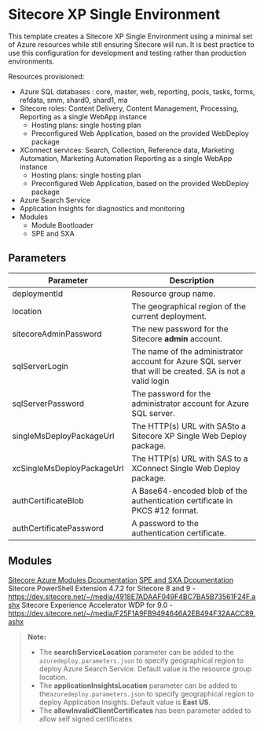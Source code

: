 # Sitecore XP Single Environment

This template creates a Sitecore XP Single Environment using a minimal set of Azure resources while still ensuring Sitecore will run. It is best practice to use this configuration for development and testing rather than production environments.

Resources provisioned:

  * Azure SQL databases : core, master, web, reporting, pools, tasks, forms, refdata, smm, shard0, shard1, ma
  * Sitecore roles: Content Delivery, Content Management, Processing, Reporting as a single WebApp instance
	  * Hosting plans: single hosting plan
	  * Preconfigured Web Application, based on the provided WebDeploy package
  * XConnect services: Search, Collection, Reference data, Marketing Automation, Marketing Automation Reporting as a single WebApp instance
	  * Hosting plans: single hosting plan
	  * Preconfigured Web Application, based on the provided WebDeploy package
  * Azure Search Service
  * Application Insights for diagnostics and monitoring
  * Modules
      * Module Bootloader
	  * SPE and SXA 

## Parameters

|Parameter                                  | Description
|-------------------------------------------|---------------------------------------------------------------------------------------------
| deploymentId                              | Resource group name.
| location                                  | The geographical region of the current deployment.
| sitecoreAdminPassword                     | The new password for the Sitecore **admin** account.
| sqlServerLogin                            | The name of the administrator account for Azure SQL server that will be created. SA is not a valid login
| sqlServerPassword                         | The password for the administrator account for Azure SQL server.
| singleMsDeployPackageUrl                  | The HTTP(s) URL with SASto a Sitecore XP Single Web Deploy package.
| xcSingleMsDeployPackageUrl                | The HTTP(s) URL with SAS to a XConnect Single Web Deploy package.
| authCertificateBlob                       | A Base64-encoded blob of the authentication certificate in PKCS #12 format.
| authCertificatePassword                   | A password to the authentication certificate.

## Modules

[Sitecore Azure Modules Dcoumentation](https://github.com/Sitecore/Sitecore-Azure-Quickstart-Templates/blob/master/MODULES.md)
[SPE and SXA Dcoumentation](https://github.com/Sitecore/Sitecore-Azure-Quickstart-Templates/tree/master/SXA%201.7.1/xp0)
  Sitecore PowerShell Extension 4.7.2 for Sitecore 8 and 9 - https://dev.sitecore.net/~/media/4918E7ADAAF049F4BC7BA5B73561F24F.ashx
  Sitecore Experience Accelerator WDP for 9.0              - https://dev.sitecore.net/~/media/F25F1A9FB9494646A2EB494F32AACC89.ashx


> **Note:**
> * The **searchServiceLocation** parameter can be added to the `azuredeploy.parameters.json`
> to specify geographical region to deploy Azure Search Service. Default value is the resource
> group location.
> * The **applicationInsightsLocation** parameter can be added to the`azuredeploy.parameters.json`
> to specify geographical region to deploy Application Insights. Default value is **East US**.
> * The **allowInvalidClientCertificates** has been parameter added to allow self signed certificates